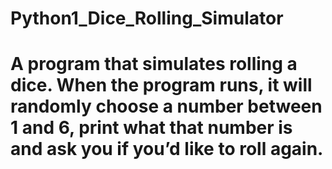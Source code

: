 # Python1_Dice_Rolling_Simulator
# A program that simulates rolling a dice. When the program runs, it will randomly choose a number between 1 and 6, print what that number is and ask you if you’d like to roll again. 
